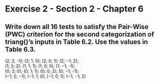 # Exercise 2 - Section 2 - Chapter 6

## Write down all 16 tests to satisfy the Pair-Wise (PWC) criterion for the second categorization of triang()’s inputs in Table 6.2. Use the values in Table 6.3.

(2; 2; -1); (2; 1; 0); (2; 0; 1); (2; −1; 2);  
(1; 2; 2); (1; 1; 1); (1; 0; 0); (1; −1; -1);  
(0; 2; 0); (0; 1; 1); (0; 0; 2); (0; −1; -1);  
(−1; 2; −1); (−1; 1; 0); (−1; 0; 1); (−1; −1; 2)
